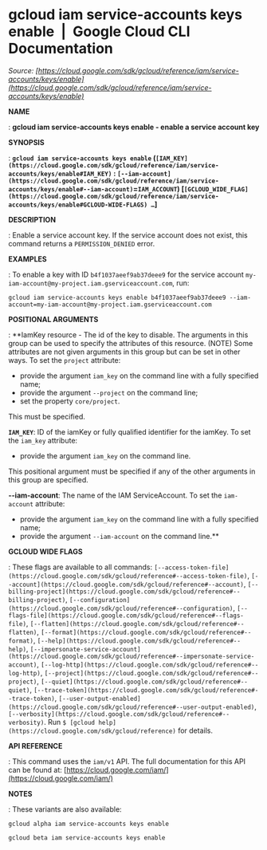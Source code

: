 # gcloud iam service-accounts keys enable  |  Google Cloud CLI Documentation

*Source: [https://cloud.google.com/sdk/gcloud/reference/iam/service-accounts/keys/enable](https://cloud.google.com/sdk/gcloud/reference/iam/service-accounts/keys/enable)*

**NAME**

: **gcloud iam service-accounts keys enable - enable a service account key**

**SYNOPSIS**

: **`gcloud iam service-accounts keys enable` (`[IAM_KEY](https://cloud.google.com/sdk/gcloud/reference/iam/service-accounts/keys/enable#IAM_KEY)` : `[--iam-account](https://cloud.google.com/sdk/gcloud/reference/iam/service-accounts/keys/enable#--iam-account)`=`IAM_ACCOUNT`) [`[GCLOUD_WIDE_FLAG](https://cloud.google.com/sdk/gcloud/reference/iam/service-accounts/keys/enable#GCLOUD-WIDE-FLAGS) …`]**

**DESCRIPTION**

: Enable a service account key.
If the service account does not exist, this command returns a
`PERMISSION_DENIED` error.

**EXAMPLES**

: To enable a key with ID `b4f1037aeef9ab37deee9` for the service
account `my-iam-account@my-project.iam.gserviceaccount.com`, run:

```
gcloud iam service-accounts keys enable b4f1037aeef9ab37deee9 --iam-account=my-iam-account@my-project.iam.gserviceaccount.com
```

**POSITIONAL ARGUMENTS**

: **IamKey resource - The id of the key to disable. The arguments in this group can
be used to specify the attributes of this resource. (NOTE) Some attributes are
not given arguments in this group but can be set in other ways.
To set the `project` attribute:

- provide the argument `iam_key` on the command line with a fully
specified name;
- provide the argument `--project` on the command line;
- set the property `core/project`.

This must be specified.

**`IAM_KEY`**:
ID of the iamKey or fully qualified identifier for the iamKey.
To set the `iam_key` attribute:

- provide the argument `iam_key` on the command line.

This positional argument must be specified if any of the other arguments in this
group are specified.

**--iam-account**:
The name of the IAM ServiceAccount.
To set the `iam-account` attribute:

- provide the argument `iam_key` on the command line with a fully
specified name;
- provide the argument `--iam-account` on the command line.**

**GCLOUD WIDE FLAGS**

: These flags are available to all commands: `[--access-token-file](https://cloud.google.com/sdk/gcloud/reference#--access-token-file)`,
`[--account](https://cloud.google.com/sdk/gcloud/reference#--account)`, `[--billing-project](https://cloud.google.com/sdk/gcloud/reference#--billing-project)`,
`[--configuration](https://cloud.google.com/sdk/gcloud/reference#--configuration)`,
`[--flags-file](https://cloud.google.com/sdk/gcloud/reference#--flags-file)`,
`[--flatten](https://cloud.google.com/sdk/gcloud/reference#--flatten)`, `[--format](https://cloud.google.com/sdk/gcloud/reference#--format)`, `[--help](https://cloud.google.com/sdk/gcloud/reference#--help)`, `[--impersonate-service-account](https://cloud.google.com/sdk/gcloud/reference#--impersonate-service-account)`,
`[--log-http](https://cloud.google.com/sdk/gcloud/reference#--log-http)`,
`[--project](https://cloud.google.com/sdk/gcloud/reference#--project)`, `[--quiet](https://cloud.google.com/sdk/gcloud/reference#--quiet)`, `[--trace-token](https://cloud.google.com/sdk/gcloud/reference#--trace-token)`, `[--user-output-enabled](https://cloud.google.com/sdk/gcloud/reference#--user-output-enabled)`,
`[--verbosity](https://cloud.google.com/sdk/gcloud/reference#--verbosity)`.
Run `$ [gcloud help](https://cloud.google.com/sdk/gcloud/reference)` for details.

**API REFERENCE**

: This command uses the `iam/v1` API. The full documentation for this
API can be found at: [https://cloud.google.com/iam/](https://cloud.google.com/iam/)

**NOTES**

: These variants are also available:

```
gcloud alpha iam service-accounts keys enable
```

```
gcloud beta iam service-accounts keys enable
```
